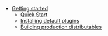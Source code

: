 * [Getting started](./)
  - [Quick Start](./quick-start.md)
  - [Installing default plugins](./installing-provided-plugins.md)
  - [Building production distributables](./building-production-distributables.md)
